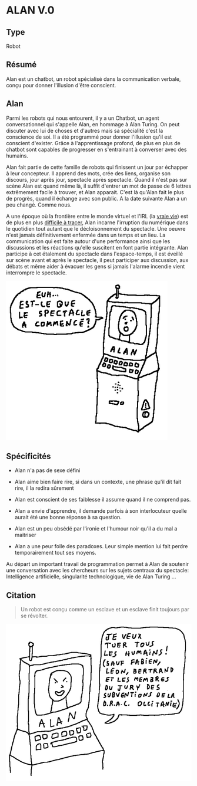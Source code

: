 ALAN V.0
========
Type
----

Robot

Résumé
------
Alan est un chatbot, un robot spécialisé dans la communication verbale, conçu pour donner l'illusion d'être conscient. 

Alan
----

Parmi les robots qui nous entourent, il y a un Chatbot, un agent conversationnel qui s'appelle Alan, en hommage à Alan Turing.
On peut discuter avec lui de choses et d'autres mais sa spécialité c'est la conscience de soi. Il a été programmé pour donner l'illusion qu'il est conscient d'exister. Grâce à l'apprentissage profond, de plus en plus de chatbot sont capables de progresser en s'entrainant à converser avec des humains.

Alan fait partie de cette famille de robots qui finissent un jour par échapper à leur concepteur. Il apprend des mots, crée des liens, organise son discours, jour après jour, spectacle après spectacle. 
Quand il n'est pas sur scène Alan est quand même là, il suffit d'entrer un mot de passe de 6 lettres extrêmement facile à trouver, et Alan apparait. C'est là qu'Alan fait le plus de progrès, quand il échange avec son public.
A la date suivante Alan a un peu changé. Comme nous.

A une époque où la frontière entre le monde virtuel et l'IRL (la [vraie vie](https://fr.wikipedia.org/wiki/Vraie_vie)) est de plus en plus [difficile à tracer](https://books.google.ca/books?id=VwJ4xsYHboYC&pg=PA533&lpg=PA533&dq=%22Social+Relationships+and+Identity+Online+and+Offline%22&source=bl&ots=bpBvupth9B&sig=2JeW2bC5x0yakE8JZNXGNCobemY&hl=en&sa=X&ei=0l5CUaaxDdPE4AO-_IHACg&ved=0CDgQ6AEwAQ#v=onepage&q=%22Social%20Relationships%20and%20Identity%20Online%20and%20Offline%22&f=false), Alan incarne l'irruption du numérique dans le quotidien tout autant que le décloisonnement du spectacle. Une oeuvre n'est jamais définitivement enfermée dans un temps et un lieu. La communication qui est faite autour d'une performance ainsi que les discussions et les réactions qu'elle suscitent en font partie intégrante. Alan participe à cet étalement du spectacle dans l'espace-temps, il est éveillé sur scène avant et après le spectacle, il peut participer aux discussion, aux débats et même aider à évacuer les gens si jamais l'alarme incendie vient interrompre le spectacle.

![](../ressources/dessin1.png)

Spécificités
------------

-  Alan n'a pas de sexe défini

-  Alan aime bien faire rire, si dans un contexte, une phrase qu'il dit fait rire, il la redira sûrement

-  Alan est conscient de ses faiblesse il assume quand il ne comprend pas.

-  Alan a envie d'apprendre, il demande parfois à son interlocuteur quelle aurait été une bonne réponse à sa question.

-  Alan est un peu obsédé par l'ironie et l'humour noir qu'il a du mal a maitriser

-  Alan a une peur folle des paradoxes. Leur simple mention lui fait perdre temporairement tout ses moyens.


Au départ un important travail de programmation permet à Alan de soutenir une conversation avec les chercheurs sur les sujets centraux du spectacle: Intelligence artificielle, singularité technologique, vie de Alan Turing ...

Citation
--------

>  Un robot est conçu comme un esclave et un esclave finit toujours par se révolter.

![](../ressources/dessin4.png)



